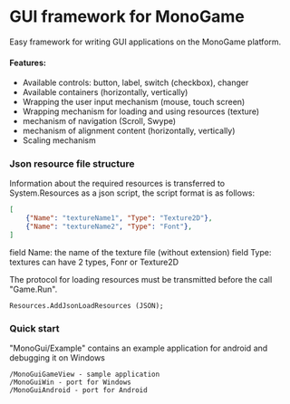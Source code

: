 # GUI framework for MonoGame

Easy framework for writing GUI applications on the MonoGame platform.

#### Features:
- Available controls: button, label, switch (checkbox), changer
- Available containers (horizontally, vertically)
- Wrapping the user input mechanism (mouse, touch screen)
- Wrapping mechanism for loading and using resources (texture)
- mechanism of navigation (Scroll, Swype)
- mechanism of alignment content (horizontally, vertically)
- Scaling mechanism

### Json resource file structure

Information about the required resources is transferred to System.Resources as a json script, the script format is as follows:

```json
[
    {"Name": "textureName1", "Type": "Texture2D"},
    {"Name": "textureName2", "Type": "Font"},
]
```

field Name: the name of the texture file (without extension)
field Type: textures can have 2 types, Fonr or Texture2D

The protocol for loading resources must be transmitted before the call "Game.Run".

    Resources.AddJsonLoadResources (JSON);

### Quick start

"MonoGui/Example" contains an example application for android and debugging it on Windows

    /MonoGuiGameView - sample application
    /MonoGuiWin - port for Windows
    /MonoGuiAndroid - port for Android
